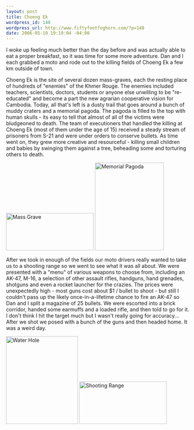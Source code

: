 ```yaml
--- 
layout: post
title: Choeng Ek
wordpress_id: 140
wordpress_url: http://www.fiftyfootfoghorn.com/?p=140
date: 2006-05-10 19:19:04 -04:00
---
```

I woke up feeling much better than the day before and was actually able to eat a proper breakfast, so it was time for some more adventure. Dan and I each grabbed a moto and rode out to the killing fields of Choeng Ek a few km outside of town.

Choeng Ek is the site of several dozen mass-graves, each the resting place of hundreds of "enemies" of the Khmer Rouge. The enemies included teachers, scientists, doctors, students or anyone else unwilling to be "re-educated" and become a part the new agrarian cooperative vision for Cambodia. Today, all that's left is a dusty trail that goes around a bunch of muddy craters and a memorial pagoda. The pagoda is filled to the top with human skulls - its easy to tell that almost of all of the victims were bludgeoned to death. The team of executioners that handled the killing at Choeng Ek (most of them under the age of 15) received a steady stream of prisoners from S-21 and were under orders to conserve bullets. As time went on, they grew more creative and resourceful - killing small children and babies by swinging them against a tree, beheading some and torturing others to death.

<a href="http://flickr.com/photos/fiftyfeet/146077258"><img src="http://static.flickr.com/56/146077258_1e0d108a72_m.jpg" width="240" height="102" alt="Mass Grave" border="0" /></a> <a href="http://flickr.com/photos/fiftyfeet/146076868"><img src="http://static.flickr.com/52/146076868_f820ac143b_m.jpg" width="189" height="240" alt="Memorial Pagoda" border="0" /></a> 

After we took in enough of the fields our moto drivers really wanted to take us to a shooting range so we went to see what it was all about. We were presented with a "menu" of various weapons to choose from, including an AK-47, M-16, a selection of other assault rifles, handguns, hand grenades, shotguns and even a rocket launcher for the crazies. The prices were unexpectedly high - most guns cost about $1 / bullet to shoot - but still I couldn't pass up the likely once-in-a-lifetime chance to fire an AK-47 so Dan and I split a magazine of 25 bullets. We were escorted into a brick corridor, handed some earmuffs and a loaded rifle, and then told to go for it. I don't think I hit the target much but I wasn't really going for accuracy... After we shot we posed with a bunch of the guns and then headed home. It was a weird day.

<a href="http://flickr.com/photos/fiftyfeet/146078884"><img src="http://static.flickr.com/45/146078884_ad42cccf35_m.jpg" width="197" height="240" alt="Water Hole" border="0" /></a> <a href="http://flickr.com/photos/fiftyfeet/146079342"><img src="http://static.flickr.com/47/146079342_b8d93074a9_m.jpg" width="240" height="116" alt="Shooting Range" border="0" /></a> 
